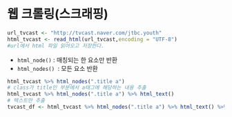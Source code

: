 

# 웹 크롤링(스크래핑)



```R
url_tvcast <- "http://tvcast.naver.com/jtbc.youth"
html_tvcast <- read_html(url_tvcast,encoding = "UTF-8")
#url에서 html 파일 읽어오고 저장한다.
```

* `html_node()` : 매칭되는 한 요소만 반환
* `html_nodes() `: 모든 요소 반환

```r
html_tvcast %>% html_nodes(".title a")
# class가 title인 부분에서 a태그에 해당하는 내용 추출
html_tvcast %>% html_nodes(".title a") %>% html_text()
# 텍스트만 추출
tvcast_df <- html_tvcast %>% html_nodes(".title a") %>% html_text() %>% data.frame()

```

